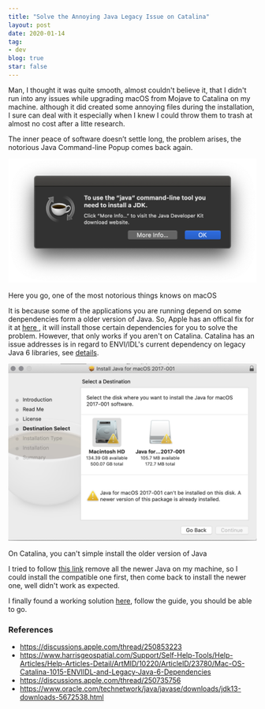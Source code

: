 ```yaml
---
title: "Solve the Annoying Java Legacy Issue on Catalina"
layout: post
date: 2020-01-14
tag:
- dev
blog: true
star: false
---
```


<span class='fl'>M</span>an, I thought it was quite smooth, almost couldn't believe it, that I didn't run into any issues while upgrading macOS from Mojave to Catalina on my machine. although it did created some annoying files during the installation, I sure can deal with it especially when I knew I could throw them to trash at almost no cost after a litte research.

The inner peace of software doesn’t settle long, the problem arises, the notorious Java Command-line Popup comes back again.

<div class="sec-img">
  <img class="post-img" src="../assets/images/to-use-java-command-line.png">
  <p class="caption">Here you go, one of the most notorious things knows on macOS</p>
</div>

It is because some of the applications you are running depend on some denpendencies form a older version of Java. So, Apple has an offical fix for it at [ here ](https://support.apple.com/kb/dl1572?locale=en_US), it will install those certain dependencies for you to solve the problem. However, that only works if you aren't on Catalina. Catalina has an issue addresses is in regard to ENVI/IDL's current dependency on legacy Java 6 libraries, see [details](https://www.harrisgeospatial.com/Support/Self-Help-Tools/Help-Articles/Help-Articles-Detail/ArtMID/10220/ArticleID/23780/Mac-OS-Catalina-1015-ENVIIDL-and-Legacy-Java-6-Dependencies).

<div class="sec-img">
  <img class="post-img" src="../assets/images/cannot-install-java2017.png">
  <p class="caption">On Catalina, you can't simple install the older version of Java</p>
</div>

I tried to follow [this link](https://www.harrisgeospatial.com/Support/Self-Help-Tools/Help-Articles/Help-Articles-Detail/ArtMID/10220/ArticleID/23780/Mac-OS-Catalina-1015-ENVIIDL-and-Legacy-Java-6-Dependencies) remove all the newer Java on my machine, so I could install the compatible one first, then come back to install the newer one, well didn't work as expected.

I finally found a working solution [here](https://discussions.apple.com/thread/250853223), follow the guide, you should be able to go.


### References

* https://discussions.apple.com/thread/250853223
* https://www.harrisgeospatial.com/Support/Self-Help-Tools/Help-Articles/Help-Articles-Detail/ArtMID/10220/ArticleID/23780/Mac-OS-Catalina-1015-ENVIIDL-and-Legacy-Java-6-Dependencies
* https://discussions.apple.com/thread/250735756
* https://www.oracle.com/technetwork/java/javase/downloads/jdk13-downloads-5672538.html